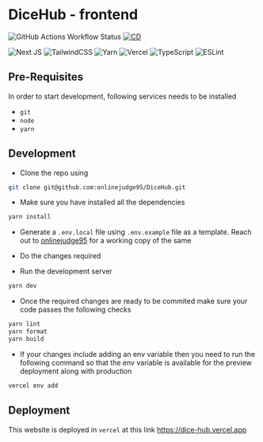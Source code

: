 # DiceHub - frontend

![GitHub Actions Workflow Status](https://img.shields.io/github/actions/workflow/status/onlinejudge95/DiceHub/ci-ui.yml?style=flat-square&logo=githubactions&logoSize=amg&label=CI%20-%20UI)
[![CD](https://github.com/onlinejudge95/DiceHub/actions/workflows/cd-ui.yml/badge.svg)](https://github.com/onlinejudge95/DiceHub/actions/workflows/cd-ui.yml)

![Next JS](https://img.shields.io/badge/Next-black?style=for-the-badge&logo=next.js&logoColor=white)
![TailwindCSS](https://img.shields.io/badge/tailwindcss-%2338B2AC.svg?style=for-the-badge&logo=tailwind-css&logoColor=white)
![Yarn](https://img.shields.io/badge/yarn-%232C8EBB.svg?style=for-the-badge&logo=yarn&logoColor=white)
![Vercel](https://img.shields.io/badge/vercel-%23000000.svg?style=for-the-badge&logo=vercel&logoColor=white)
![TypeScript](https://img.shields.io/badge/typescript-%23007ACC.svg?style=for-the-badge&logo=typescript&logoColor=white)
![ESLint](https://img.shields.io/badge/ESLint-4B3263?style=for-the-badge&logo=eslint&logoColor=white)

## Pre-Requisites

In order to start development, following services needs to be installed

- `git`
- `node`
- `yarn`

## Development

- Clone the repo using

```bash
git clone git@github.com:onlinejudge95/DiceHub.git
```

- Make sure you have installed all the dependencies

```bash
yarn install
```

- Generate a `.env.local` file using `.env.example` file as a template. Reach out to [onlinejudge95](mailto:onlinejudge95@gmail.com) for a working copy of the same

- Do the changes required

- Run the development server

```bash
yarn dev
```

- Once the required changes are ready to be commited make sure your code passes the following checks

```bash
yarn lint
yarn format
yarn build
```

- If your changes include adding an env variable then you need to run the following command so that the env variable is available for the preview deployment along with production

```bash
vercel env add
```

## Deployment

This website is deployed in `vercel` at this link https://dice-hub.vercel.app
